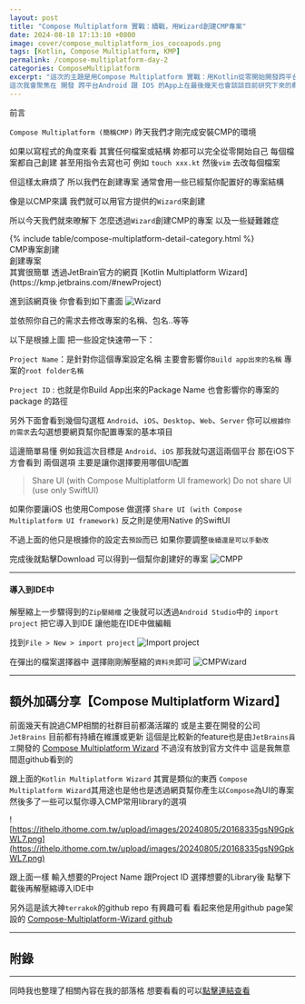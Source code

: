 ```yaml
---
layout: post
title: "Compose Multiplatform 實戰：續戰，用Wizard創建CMP專案"
date: 2024-08-18 17:13:10 +0800
image: cover/compose_multiplatform_ios_cocoapods.png
tags: [Kotlin, Compose Multiplatform, KMP]
permalink: /compose-multiplatform-day-2
categories: ComposeMultiplatform
excerpt: "這次的主題是用Compose Multiplatform 實戰：用Kotlin從零開始開發跨平台App
這次我會聚焦在 開發 跨平台Android 跟 IOS 的App上在最後幾天也會談談目前研究下來的概況以及心得"
---
```


<div class="c-border-main-title-2">前言</div>


`Compose Multiplatform (簡稱CMP)`
昨天我們才剛完成安裝CMP的環境

如果以寫程式的角度來看
其實任何檔案或結構
妳都可以完全從零開始自己
每個檔案都自己創建
甚至用指令去寫也可
例如
`touch xxx.kt`
然後`vim` 去改每個檔案

但這樣太麻煩了
所以我們在創建專案
通常會用一些已經幫你配置好的專案結構

像是以CMP來講
我們就可以用官方提供的`Wizard`來創建

所以今天我們就來暸解下
怎麼透過`Wizard`創建CMP的專案
以及一些疑難雜症

<div id="category">
    {% include table/compose-multiplatform-detail-category.html %}
</div>

<div class="c-border-main-title-2">CMP專案創建</div>
<div class="c-border-content-title-1">創建專案</div>
其實很簡單
透過JetBrain官方的網頁 
[Kotlin Multiplatform Wizard](https://kmp.jetbrains.com/#newProject)

進到該網頁後
你會看到如下畫面
![Wizard](https://ithelp.ithome.com.tw/upload/images/20240803/20168335CtPWaT7Hi9.png)

並依照你自己的需求去修改專案的名稱、包名..等等

以下是根據上圖 把一些設定快速帶一下：

`Project Name`：是針對你這個專案設定名稱
主要會影響你`Build app出來的名稱`
專案的`root folder名稱`

`Project ID` : 也就是你Build App出來的Package Name
也會影響你的專案的package 的路徑

另外下面會看到幾個勾選框
`Android`、`iOS`、`Desktop`、`Web`、`Server`
你可以`根據你的需求`去勾選想要網頁幫你配置專案的基本項目

這邊簡單易懂
例如我這次目標是 `Android`、`iOS` 那我就勾選這兩個平台
那在iOS下方會看到 兩個選項
主要是讓你選擇要用哪個UI配置
> Share UI (with Compose Multiplatform UI framework)
Do not share UI (use only SwiftUI)

如果你要讓iOS 也使用Compose 做選擇
`Share UI (with Compose Multiplatform UI framework)`
反之則是使用Native 的SwiftUI

不過上面的他只是根據你的設定去`預設`而已
如果你要調整`後續還是可以手動改`

完成後就點擊Download
可以得到一個幫你創建好的專案
![CMPP](https://ithelp.ithome.com.tw/upload/images/20240803/20168335ycbaz969VV.png)

-----

#### 導入到IDE中

解壓縮上一步驟得到的`Zip壓縮檔`
之後就可以透過`Android Studio`中的 `import project`
把它導入到IDE
讓他能在IDE中做編輯

找到`File > New > import project`
![Import project](https://ithelp.ithome.com.tw/upload/images/20240803/20168335iskk1sqkm5.png)

在彈出的檔案選擇器中
選擇剛剛解壓縮的`資料夾`即可
![CMPWizard](https://ithelp.ithome.com.tw/upload/images/20240803/20168335Z04fXsCa1b.png)

-----

## 額外加碼分享【Compose Multiplatform Wizard】
前面幾天有說過CMP相關的社群目前都滿活躍的
或是主要在開發的公司`JetBrains`
目前都有持續在維護或更新
這個是比較新的feature也是由`JetBrains員工`開發的
[Compose Multiplatform Wizard](https://www.jetbrains.com/zh-cn/lp/compose-multiplatform/)
不過沒有放到官方文件中
這是我無意間逛github看到的

跟上面的`Kotlin Multiplatform Wizard` 其實是類似的東西
`Compose Multiplatform Wizard`其用途也是他也是透過網頁幫你產生以`Compose`為UI的專案
然後多了一些可以幫你導入CMP常用library的選項

![https://ithelp.ithome.com.tw/upload/images/20240805/20168335gsN9GpkWL7.png](https://ithelp.ithome.com.tw/upload/images/20240805/20168335gsN9GpkWL7.png)

跟上面一樣
輸入想要的Project Name 跟Project ID
選擇想要的Library後
點擊下載後再解壓縮導入IDE中

另外這是該大神`terrakok`的github repo 有興趣可看
看起來他是用github page架設的
[Compose-Multiplatform-Wizard github](https://github.com/terrakok/Compose-Multiplatform-Wizard-App)

-----
## 附錄
-----
同時我也整理了相關內容在我的部落格
想要看看的可以[點擊連結查看](https://elegantaccess.org/compose-multiplatform-guide)
